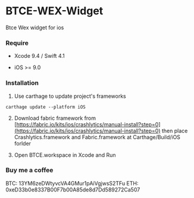 # BTCE-WEX-Widget
Btce Wex widget for ios

### Require
+ Xcode 9.4 / Swift 4.1

+ iOS >= 9.0

### Installation

1. Use carthage to update project's frameworks
```
carthage update --platform iOS
```
2. Download fabric framework from 
[https://fabric.io/kits/ios/crashlytics/manual-install?step=0](https://fabric.io/kits/ios/crashlytics/manual-install?step=0) then place Crashlytics.framework and Fabric.framework at Carthage/Build/iOS forlder

3. Open BTCE.workspace in Xcode and Run

### Buy me a coffee

BTC: 13YM6zeDWtyvcVA4GMur1pAiVgjwsS2TFu
ETH: 0xeD33b0e8337B00F7b00A85de8d7Dd589272Ca507